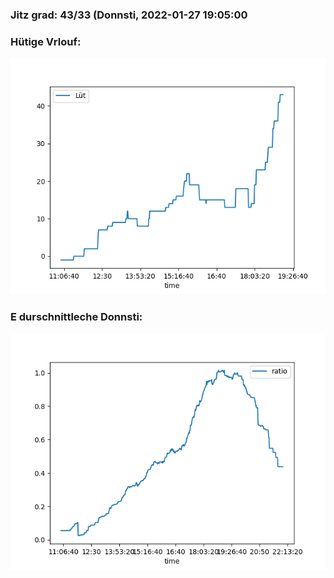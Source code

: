 ### Jitz grad: 43/33 (Donnsti, 2022-01-27 19:05:00

### Hütige Vrlouf:
![Graph](Today.png)

### E durschnittleche Donnsti:
![Graph](Donnsti.png)